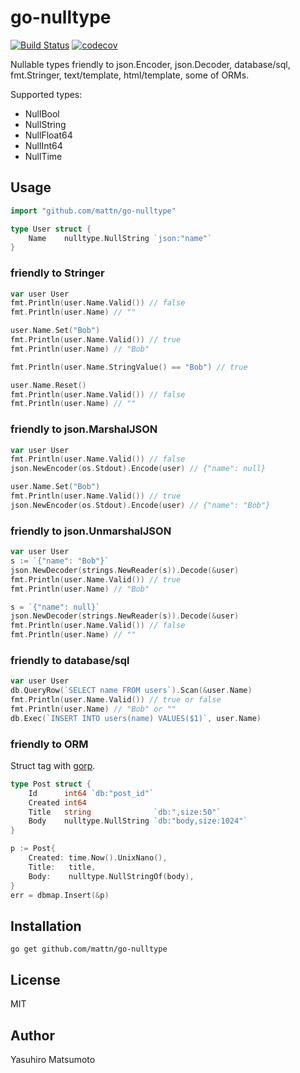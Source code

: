 # go-nulltype

[![Build Status](https://travis-ci.org/mattn/go-nulltype.svg?branch=master)](https://travis-ci.org/mattn/go-nulltype)
[![codecov](https://codecov.io/gh/mattn/go-nulltype/branch/master/graph/badge.svg)](https://codecov.io/gh/mattn/go-nulltype)

Nullable types friendly to json.Encoder, json.Decoder, database/sql, fmt.Stringer, text/template, html/template, some of ORMs.

Supported types:

* NullBool
* NullString
* NullFloat64
* NullInt64
* NullTime

## Usage

```go
import "github.com/mattn/go-nulltype"

type User struct {
	Name	nulltype.NullString `json:"name"`
}
```

### friendly to Stringer

```go
var user User
fmt.Println(user.Name.Valid()) // false
fmt.Println(user.Name) // ""

user.Name.Set("Bob")
fmt.Println(user.Name.Valid()) // true
fmt.Println(user.Name) // "Bob"

fmt.Println(user.Name.StringValue() == "Bob") // true

user.Name.Reset()
fmt.Println(user.Name.Valid()) // false
fmt.Println(user.Name) // ""
```

### friendly to json.MarshalJSON

```go
var user User
fmt.Println(user.Name.Valid()) // false
json.NewEncoder(os.Stdout).Encode(user) // {"name": null}

user.Name.Set("Bob")
fmt.Println(user.Name.Valid()) // true
json.NewEncoder(os.Stdout).Encode(user) // {"name": "Bob"}
```

### friendly to json.UnmarshalJSON

```go
var user User
s := `{"name": "Bob"}`
json.NewDecoder(strings.NewReader(s)).Decode(&user)
fmt.Println(user.Name.Valid()) // true
fmt.Println(user.Name) // "Bob"

s = `{"name": null}`
json.NewDecoder(strings.NewReader(s)).Decode(&user)
fmt.Println(user.Name.Valid()) // false
fmt.Println(user.Name) // ""
```

### friendly to database/sql

```go
var user User
db.QueryRow(`SELECT name FROM users`).Scan(&user.Name)
fmt.Println(user.Name.Valid()) // true or false
fmt.Println(user.Name) // "Bob" or ""
db.Exec(`INSERT INTO users(name) VALUES($1)`, user.Name)
```

### friendly to ORM

Struct tag with [gorp](https://github.com/go-gorp/gorp).

```go
type Post struct {
	Id      int64 `db:"post_id"`
	Created int64
	Title   string              `db:",size:50"`
	Body    nulltype.NullString `db:"body,size:1024"`
}
```

```go
p := Post{
	Created: time.Now().UnixNano(),
	Title:   title,
	Body:    nulltype.NullStringOf(body),
}
err = dbmap.Insert(&p)
```

## Installation

```
go get github.com/mattn/go-nulltype
```

## License

MIT

## Author

Yasuhiro Matsumoto
